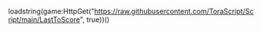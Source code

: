 

loadstring(game:HttpGet("https://raw.githubusercontent.com/ToraScript/Script/main/LastToScore", true))()
